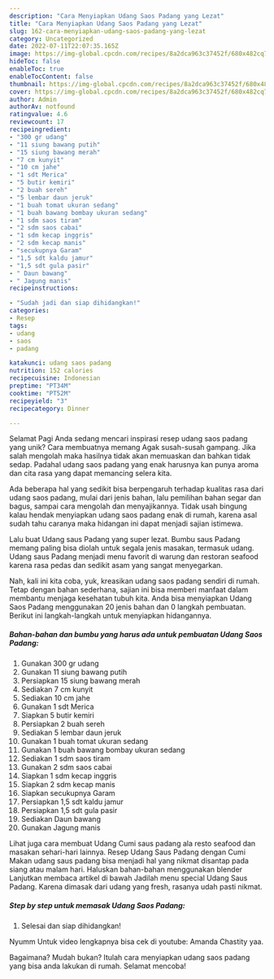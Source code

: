 ```yaml
---
description: "Cara Menyiapkan Udang Saos Padang yang Lezat"
title: "Cara Menyiapkan Udang Saos Padang yang Lezat"
slug: 162-cara-menyiapkan-udang-saos-padang-yang-lezat
category: Uncategorized
date: 2022-07-11T22:07:35.165Z
image: https://img-global.cpcdn.com/recipes/8a2dca963c37452f/680x482cq70/udang-saos-padang-foto-resep-utama.jpg
hideToc: false
enableToc: true
enableTocContent: false
thumbnail: https://img-global.cpcdn.com/recipes/8a2dca963c37452f/680x482cq70/udang-saos-padang-foto-resep-utama.jpg
cover: https://img-global.cpcdn.com/recipes/8a2dca963c37452f/680x482cq70/udang-saos-padang-foto-resep-utama.jpg
author: Admin
authorAv: notfound
ratingvalue: 4.6
reviewcount: 17
recipeingredient:
- "300 gr udang"
- "11 siung bawang putih"
- "15 siung bawang merah"
- "7 cm kunyit"
- "10 cm jahe"
- "1 sdt Merica"
- "5 butir kemiri"
- "2 buah sereh"
- "5 lembar daun jeruk"
- "1 buah tomat ukuran sedang"
- "1 buah bawang bombay ukuran sedang"
- "1 sdm saos tiram"
- "2 sdm saos cabai"
- "1 sdm kecap inggris"
- "2 sdm kecap manis"
- "secukupnya Garam"
- "1,5 sdt kaldu jamur"
- "1,5 sdt gula pasir"
- " Daun bawang"
- " Jagung manis"
recipeinstructions:

- "Sudah jadi dan siap dihidangkan!"
categories:
- Resep
tags:
- udang
- saos
- padang

katakunci: udang saos padang 
nutrition: 152 calories
recipecuisine: Indonesian
preptime: "PT34M"
cooktime: "PT52M"
recipeyield: "3"
recipecategory: Dinner

---
```



Selamat Pagi Anda sedang mencari inspirasi resep udang saos padang yang unik? Cara membuatnya memang Agak susah-susah gampang. Jika salah mengolah maka hasilnya tidak akan memuaskan dan bahkan tidak sedap. Padahal udang saos padang yang enak harusnya kan punya aroma dan cita rasa yang dapat memancing selera kita.


Ada beberapa hal yang sedikit bisa berpengaruh terhadap kualitas rasa dari udang saos padang, mulai dari jenis bahan, lalu pemilihan bahan segar dan bagus, sampai cara mengolah dan menyajikannya. Tidak usah bingung kalau hendak menyiapkan udang saos padang enak di rumah, karena asal sudah tahu caranya maka hidangan ini dapat menjadi sajian istimewa.

Lalu buat Udang saus Padang yang super lezat. Bumbu saus Padang memang paling bisa diolah untuk segala jenis masakan, termasuk udang. Udang saus Padang menjadi menu favorit di warung dan restoran seafood karena rasa pedas dan sedikit asam yang sangat menyegarkan.


Nah, kali ini kita coba, yuk, kreasikan udang saos padang sendiri di rumah. Tetap dengan bahan sederhana, sajian ini bisa memberi manfaat dalam membantu menjaga kesehatan tubuh kita. Anda bisa menyiapkan Udang Saos Padang menggunakan 20 jenis bahan dan 0 langkah pembuatan. Berikut ini langkah-langkah untuk menyiapkan hidangannya.

<!--inarticleads1-->

##### Bahan-bahan dan bumbu yang harus ada untuk pembuatan Udang Saos Padang:

1. Gunakan 300 gr udang
1. Gunakan 11 siung bawang putih
1. Persiapkan 15 siung bawang merah
1. Sediakan 7 cm kunyit
1. Sediakan 10 cm jahe
1. Gunakan 1 sdt Merica
1. Siapkan 5 butir kemiri
1. Persiapkan 2 buah sereh
1. Sediakan 5 lembar daun jeruk
1. Gunakan 1 buah tomat ukuran sedang
1. Gunakan 1 buah bawang bombay ukuran sedang
1. Sediakan 1 sdm saos tiram
1. Gunakan 2 sdm saos cabai
1. Siapkan 1 sdm kecap inggris
1. Siapkan 2 sdm kecap manis
1. Siapkan secukupnya Garam
1. Persiapkan 1,5 sdt kaldu jamur
1. Persiapkan 1,5 sdt gula pasir
1. Sediakan  Daun bawang
1. Gunakan  Jagung manis


Lihat juga cara membuat Udang Cumi saus padang ala resto seafood dan masakan sehari-hari lainnya. Resep Udang Saus Padang dengan Cumi Makan udang saus padang bisa menjadi hal yang nikmat disantap pada siang atau malam hari. Haluskan bahan-bahan menggunakan blender Lanjutkan membaca artikel di bawah Jadilah menu special Udang Saus Padang. Karena dimasak dari udang yang fresh, rasanya udah pasti nikmat. 

<!--inarticleads2-->

##### Step by step untuk memasak Udang Saos Padang:


1. Selesai dan siap dihidangkan!

Nyumm Untuk video lengkapnya bisa cek di youtube: Amanda Chastity yaa. 

Bagaimana? Mudah bukan? Itulah cara menyiapkan udang saos padang yang bisa anda lakukan di rumah. Selamat mencoba!
